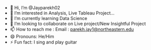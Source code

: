 - 👋 Hi, I’m @Jayparekh02
- 👀 I’m interested in Analysis, Live Tableau Project...
- 🌱 I’m currently learning Data Science
- 💞️ I’m looking to collaborate on Live project/New Insightful Project
- 📫 How to reach me : Email : parekh.jay1@northeastern.edu
- 😄 Pronouns: He/Him
- ⚡ Fun fact: I sing and play guitar 

<!---
Jayparekh02/Jayparekh02 is a ✨ special ✨ repository because its `README.md` (this file) appears on your GitHub profile.
You can click the Preview link to take a look at your changes.
--->
